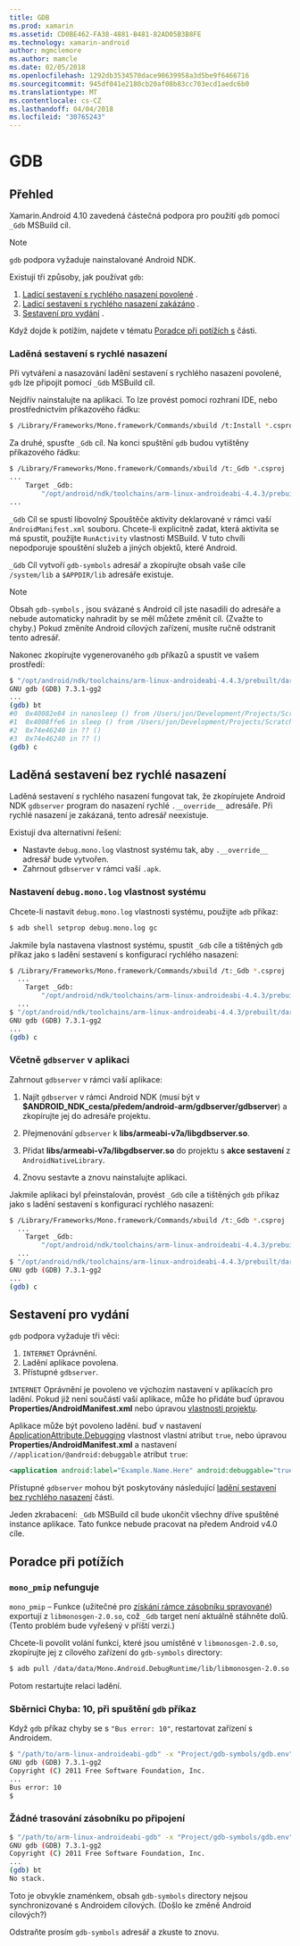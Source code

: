 ```yaml
---
title: GDB
ms.prod: xamarin
ms.assetid: CD0BE462-FA38-4881-B481-82AD05B3B8FE
ms.technology: xamarin-android
author: mgmclemore
ms.author: mamcle
ms.date: 02/05/2018
ms.openlocfilehash: 1292db3534570dace90639958a3d5be9f6466716
ms.sourcegitcommit: 945df041e2180cb20af08b83cc703ecd1aedc6b0
ms.translationtype: MT
ms.contentlocale: cs-CZ
ms.lasthandoff: 04/04/2018
ms.locfileid: "30765243"
---
```

# <a name="gdb"></a>GDB

## <a name="overview"></a>Přehled

Xamarin.Android 4.10 zavedená částečná podpora pro použití `gdb` pomocí `_Gdb` MSBuild cíl. 

> [!NOTE]
> `gdb` podpora vyžaduje nainstalované Android NDK.

Existují tři způsoby, jak používat `gdb`:

1.  [Ladicí sestavení s rychlého nasazení povolené](#Debug_Builds_with_Fast_Deployment) .
1.  [Ladicí sestavení s rychlého nasazení zakázáno](#Debug_Builds_without_Fast_Deployment) .
1.  [Sestavení pro vydání](#Release_Builds) .


Když dojde k potížím, najdete v tématu [Poradce při potížích s](#Troubleshooting) části.

<a name="Debug_Builds_with_Fast_Deployment" />

### <a name="debug-builds-with-fast-deployment"></a>Laděná sestavení s rychlé nasazení

Při vytváření a nasazování ladění sestavení s rychlého nasazení povolené, `gdb` lze připojit pomocí `_Gdb` MSBuild cíl.

Nejdřív nainstalujte na aplikaci. To lze provést pomocí rozhraní IDE, nebo prostřednictvím příkazového řádku:

```bash
$ /Library/Frameworks/Mono.framework/Commands/xbuild /t:Install *.csproj
```

Za druhé, spusťte `_Gdb` cíl. Na konci spuštění `gdb` budou vytištěny příkazového řádku:

```bash
$ /Library/Frameworks/Mono.framework/Commands/xbuild /t:_Gdb *.csproj
...
    Target _Gdb:
        "/opt/android/ndk/toolchains/arm-linux-androideabi-4.4.3/prebuilt/darwin-x86/bin/arm-linux-androideabi-gdb" -x "/Users/jon/Development/Projects/Scratch.HelloXamarin20//gdb-symbols/gdb.env"
...
```

`_Gdb` Cíl se spustí libovolný Spouštěče aktivity deklarované v rámci vaší `AndroidManifest.xml` souboru. Chcete-li explicitně zadat, která aktivita se má spustit, použijte `RunActivity` vlastnosti MSBuild. V tuto chvíli nepodporuje spouštění služeb a jiných objektů, které Android.

`_Gdb` Cíl vytvoří `gdb-symbols` adresář a zkopírujte obsah vaše cíle `/system/lib` a `$APPDIR/lib` adresáře existuje.


> [!NOTE]
> Obsah `gdb-symbols` , jsou svázané s Android cíl jste nasadili do adresáře a nebude automaticky nahradit by se měl můžete změnit cíl. (Zvažte to chyby.) Pokud změníte Android cílových zařízení, musíte ručně odstranit tento adresář.

Nakonec zkopírujte vygenerovaného `gdb` příkazů a spustit ve vašem prostředí:

```bash
$ "/opt/android/ndk/toolchains/arm-linux-androideabi-4.4.3/prebuilt/darwin-x86/bin/arm-linux-androideabi-gdb" -x "/Users/jon/Development/Projects/Scratch.HelloXamarin20//gdb-symbols/gdb.env"
GNU gdb (GDB) 7.3.1-gg2
...
(gdb) bt
#0  0x40082e84 in nanosleep () from /Users/jon/Development/Projects/Scratch.HelloXamarin20/gdb-symbols/libc.so
#1  0x4008ffe6 in sleep () from /Users/jon/Development/Projects/Scratch.HelloXamarin20/gdb-symbols/libc.so
#2  0x74e46240 in ?? ()
#3  0x74e46240 in ?? ()
(gdb) c
```

<a name="Debug_Builds_without_Fast_Deployment" />

## <a name="debug-builds-without-fast-deployment"></a>Laděná sestavení bez rychlé nasazení

Laděná sestavení *s* rychlého nasazení fungovat tak, že zkopírujete Android NDK `gdbserver` program do nasazení rychlé `.__override__` adresáře. Při rychlé nasazení je zakázaná, tento adresář neexistuje.

Existují dva alternativní řešení:

-   Nastavte `debug.mono.log` vlastnost systému tak, aby `.__override__` adresář bude vytvořen.
-   Zahrnout `gdbserver` v rámci vaší `.apk`.

### <a name="setting-the-debugmonolog-system-property"></a>Nastavení `debug.mono.log` vlastnost systému

Chcete-li nastavit `debug.mono.log` vlastnosti systému, použijte `adb` příkaz:

```bash
$ adb shell setprop debug.mono.log gc
```

Jakmile byla nastavena vlastnost systému, spustit `_Gdb` cíle a tištěných `gdb` příkaz jako s ladění sestavení s konfigurací rychlého nasazení:

```bash
$ /Library/Frameworks/Mono.framework/Commands/xbuild /t:_Gdb *.csproj
  ...
    Target _Gdb:
        "/opt/android/ndk/toolchains/arm-linux-androideabi-4.4.3/prebuilt/darwin-x86/bin/arm-linux-androideabi-gdb" -x "/Users/jon/Development/Projects/Scratch.HelloXamarin20//gdb-symbols/gdb.env"
  ...
$ "/opt/android/ndk/toolchains/arm-linux-androideabi-4.4.3/prebuilt/darwin-x86/bin/arm-linux-androideabi-gdb" -x "/Users/jon/Development/Projects/Scratch.HelloXamarin20//gdb-symbols/gdb.env"
GNU gdb (GDB) 7.3.1-gg2
...
(gdb) c
```


### <a name="including-gdbserver-in-your-app"></a>Včetně `gdbserver` v aplikaci

Zahrnout `gdbserver` v rámci vaší aplikace:

1. Najít `gdbserver` v rámci Android NDK (musí být v **$ANDROID\_NDK\_cesta/předem/android-arm/gdbserver/gdbserver**) a zkopírujte jej do adresáře projektu.

2. Přejmenování `gdbserver` k **libs/armeabi-v7a/libgdbserver.so**.

3. Přidat **libs/armeabi-v7a/libgdbserver.so** do projektu s **akce sestavení** z `AndroidNativeLibrary`.

4. Znovu sestavte a znovu nainstalujte aplikaci.

Jakmile aplikaci byl přeinstalován, provést `_Gdb` cíle a tištěných `gdb` příkaz jako s ladění sestavení s konfigurací rychlého nasazení:

```bash
$ /Library/Frameworks/Mono.framework/Commands/xbuild /t:_Gdb *.csproj
  ...
    Target _Gdb:
        "/opt/android/ndk/toolchains/arm-linux-androideabi-4.4.3/prebuilt/darwin-x86/bin/arm-linux-androideabi-gdb" -x "/Users/jon/Development/Projects/Scratch.HelloXamarin20//gdb-symbols/gdb.env"
  ...
$ "/opt/android/ndk/toolchains/arm-linux-androideabi-4.4.3/prebuilt/darwin-x86/bin/arm-linux-androideabi-gdb" -x "/Users/jon/Development/Projects/Scratch.HelloXamarin20//gdb-symbols/gdb.env"
GNU gdb (GDB) 7.3.1-gg2
...
(gdb) c
```

<a name="Release_Builds" />

## <a name="release-builds"></a>Sestavení pro vydání

`gdb` podpora vyžaduje tři věci:

1.  `INTERNET` Oprávnění.
2.  Ladění aplikace povolena.
3.  Přístupné `gdbserver`.

`INTERNET` Oprávnění je povoleno ve výchozím nastavení v aplikacích pro ladění. Pokud již není součástí vaší aplikace, může ho přidáte buď úpravou **Properties/AndroidManifest.xml** nebo úpravou [vlastnosti projektu](https://developer.xamarin.com/recipes/android/general/projects/add_permissions_to_android_manifest/).

Aplikace může být povoleno ladění. buď v nastavení [ApplicationAttribute.Debugging](https://developer.xamarin.com/api/property/Android.App.ApplicationAttribute.Debuggable/) vlastnost vlastní atribut `true`, nebo úpravou **Properties/AndroidManifest.xml** a nastavení `//application/@android:debuggable` atribut `true`:

```xml
<application android:label="Example.Name.Here" android:debuggable="true">
```

Přístupné `gdbserver` mohou být poskytovány následující [ladění sestavení bez rychlého nasazení](#Debug_Builds_without_Fast_Deployment) části.

Jeden zkrabacení: `_Gdb` MSBuild cíl bude ukončit všechny dříve spuštěné instance aplikace. Tato funkce nebude pracovat na předem Android v4.0 cíle.

<a name="Troubleshooting" />

## <a name="troubleshooting"></a>Poradce při potížích

### <a name="monopmip-doesnt-work"></a>`mono_pmip` nefunguje

`mono_pmip` – Funkce (užitečné pro [získání rámce zásobníku spravované](http://www.mono-project.com/docs/debug+profile/debug/#debugging-with-gdb)) exportují z `libmonosgen-2.0.so`, což `_Gdb` target není aktuálně stáhněte dolů. (Tento problém bude vyřešený v příští verzi.)

Chcete-li povolit volání funkcí, které jsou umístěné v `libmonosgen-2.0.so`, zkopírujte jej z cílového zařízení do `gdb-symbols` directory:

```bash
$ adb pull /data/data/Mono.Android.DebugRuntime/lib/libmonosgen-2.0.so Project/gdb-symbols
```

Potom restartujte relaci ladění.

### <a name="bus-error-10-when-running-the-gdb-command"></a>Sběrnici Chyba: 10, při spuštění `gdb` příkaz

Když `gdb` příkaz chyby se s `"Bus error: 10"`, restartovat zařízení s Androidem.

```bash
$ "/path/to/arm-linux-androideabi-gdb" -x "Project/gdb-symbols/gdb.env"
GNU gdb (GDB) 7.3.1-gg2
Copyright (C) 2011 Free Software Foundation, Inc.
...
Bus error: 10
$
```

### <a name="no-stack-trace-after-attach"></a>Žádné trasování zásobníku po připojení

```bash
$ "/path/to/arm-linux-androideabi-gdb" -x "Project/gdb-symbols/gdb.env"
GNU gdb (GDB) 7.3.1-gg2
Copyright (C) 2011 Free Software Foundation, Inc.
...
(gdb) bt
No stack.
```

Toto je obvykle znaménkem, obsah `gdb-symbols` directory nejsou synchronizované s Androidem cílových. (Došlo ke změně Android cílových?)

Odstraňte prosím `gdb-symbols` adresář a zkuste to znovu.
